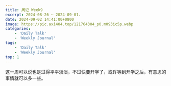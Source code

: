 ```yaml
---
title: 周记 Week9
excerpt: 2024-08-26 ~ 2024-09-01. 
date: 2024-09-02 14:41:00+0800
image: https://pic.axi404.top/121764304_p0.m093ic5p.webp
categories:
    - 'Daily Talk'
    - 'Weekly Journal'
tags:
    - 'Daily Talk'
    - 'Weekly Journal'
top: 1
---
```


这一周可以说也是过得平平淡淡，不过快要开学了，或许等到开学之后，有意思的事情就可以多一些。